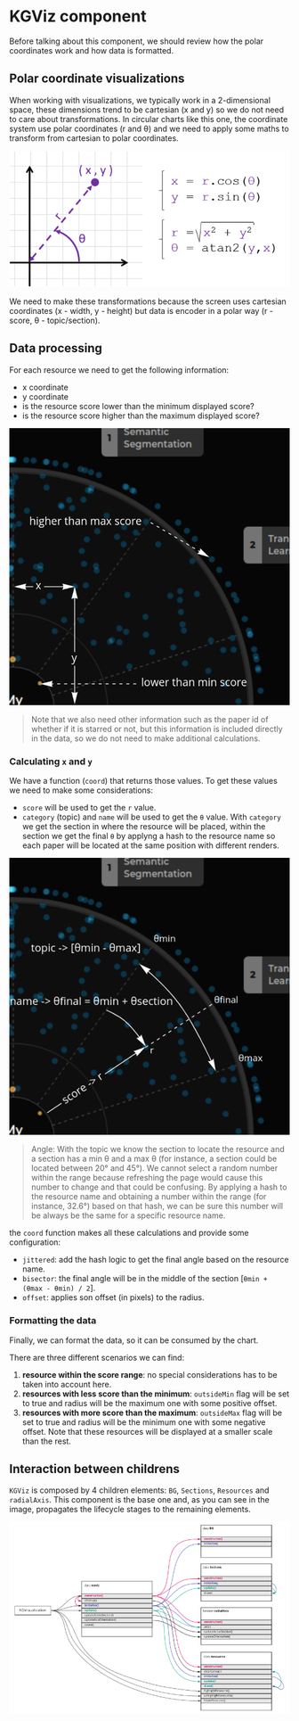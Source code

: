 # KGViz component

Before talking about this component, we should review how the polar coordinates work and how data
is formatted.

## Polar coordinate visualizations

When working with visualizations, we typically work in a 2-dimensional space, these dimensions trend to be cartesian 
(x and y) so we do not need to care about transformations. In circular charts like this one, the coordinate system
use polar coordinates (r and θ) and we need to apply some maths to transform from cartesian to polar coordinates.

![Polar and Cartesian coordinates](../img/polar_cartesian.png "Polar and Cartesian coordinates")

We need to make these transformations because the screen uses cartesian coordinates (x - width, y - height) but
data is encoder in a polar way (r - score, θ - topic/section).

## Data processing

For each resource we need to get the following information:
- x coordinate
- y coordinate
- is the resource score lower than the minimum displayed score?
- is the resource score higher than the maximum displayed score?

![Knowledge Galaxy data tx](../img/kg_data_tx.png "Knowledge Galaxy data tx")

> Note that we also need other information such as the paper id of whether if it is starred
> or not, but this information is included directly in the data, so we do not need to make
> additional calculations.

### Calculating `x` and `y`

We have a function (`coord`) that returns those values. To get these values we need to make some
considerations:
- `score` will be used to get the `r` value.
- `category` (topic) and `name` will be used to get the `θ` value. With `category` we get the section
  in where the resource will be placed, within the section we get the final `θ` by applyng a hash to the
  resource name so each paper will be located at the same position with different renders.

![Knowledge Galaxy r and θ](../img/kg_r_and_angle.png "Knowledge Galaxy r and θ")

> Angle: With the topic we know the section to locate the resource and a section has a min θ and a max θ
> (for instance, a section could be located between 20° and 45°). We cannot select a random number within
> the range because refreshing the page would cause this number to change and that could be confusing. By
> applying a hash to the resource name and obtaining a number within the range (for instance, 32.6°) based
> on that hash, we can be sure this number will be always be the same for a specific resource name.

the `coord` function makes all these calculations and provide some configuration:
- `jittered`: add the hash logic to get the final angle based on the resource name.
- `bisector`: the final angle will be in the middle of the section [`θmin + (θmax - θmin) / 2`].
- `offset`: applies son offset (in pixels) to the radius.

### Formatting the data

Finally, we can format the data, so it can be consumed by the chart.

There are three different scenarios we can find:
1. **resource within the score range**: no special considerations has to be taken into account here.
2. **resources with less score than the minimum**: `outsideMin` flag will be set to true and radius will be the maximum
   one with some positive offset.
3. **resources with more score than the maximum**: `outsideMax` flag will be set to true and radius will be the minimum
   one with some negative offset. Note that these resources will be displayed at a smaller scale than the rest.

## Interaction between childrens

`KGViz` is composed by 4 children elements: `BG`, `Sections`, `Resources` and `radialAxis`. This component is the base
one and, as you can see in the image, propagates the lifecycle stages to the remaining elements.

![Knowledge Galaxy components](../img/kg_components.png "Knowledge Galaxy components")
